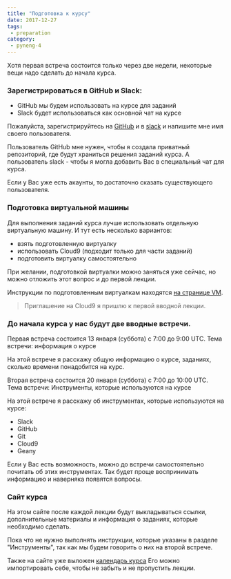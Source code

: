 ```yaml
---
title: "Подготовка к курсу"
date: 2017-12-27
tags:
 - preparation
category:
 - pyneng-4
---
```


Хотя первая встреча состоится только через две недели, некоторые вещи надо сделать до начала курса.

### Зарегистрироваться в GitHub и Slack:

* GitHub мы будем использовать на курсе для заданий
* Slack будет использоваться как основной чат на курсе

Пожалуйста, зарегистрируйтесь на [GitHub](https://github.com/) и в [slack](https://pyneng-slack.herokuapp.com/) и напишите мне имя своего пользователя.

Пользователь GitHub мне нужен, чтобы я создала приватный репозиторий, где будут храниться решения заданий курса.
А пользователь slack - чтобы я могла добавить Вас в специальный чат для курса.

Если у Вас уже есть акаунты, то достаточно сказать существующего пользователя.

### Подготовка виртуальной машины

Для выполнения заданий курса лучше использовать отдельную виртуальную машину. И тут есть несколько вариантов:

* взять подготовленную виртуалку
* использовать Cloud9 (подходит только для части заданий)
* подготовить виртуалку самостоятельно

При желании, подготовкой виртуалки можно заняться уже сейчас, но можно отложить этот вопрос и до первой лекции.

Инструкции по подготовленным виртуалкам находятся [на странице VM](https://pyneng.github.io/docs/course-vm/).

> Приглашение на Cloud9 я пришлю к первой вводной лекции.

### До начала курса у нас будут две вводные встречи.

Первая встреча состоится 13 января (суббота) с 7:00 до 9:00 UTC.
Тема встречи: информация о курсе

На этой встрече я расскажу общую информацию о курсе, заданиях, сколько времени понадобится на курс.

Вторая встреча состоится 20 января (суббота) с 7:00 до 10:00 UTC.
Тема встречи: Инструменты, которые используются на курсе

На этой встрече я расскажу об инструментах, которые используются на курсе:

* Slack
* GitHub
* Git
* Cloud9
* Geany

Если у Вас есть возможность, можно до встречи самостоятельно почитать об этих инструментах. Так будет проще воспринимать информацию и наверняка появятся вопросы.


### Сайт курса

На этом сайте после каждой лекции будут выкладываться ссылки, дополнительные материалы и информация о заданиях, которые необходимо сделать.

Пока что не нужно выполнять инструкции, которые указаны в разделе "Инструменты", так как мы будем говорить о них на второй встрече.

Также на сайте уже выложен [календарь курса](https://pyneng.github.io/calendar/)
Его можно импортировать себе, чтобы не забыть и не пропустить лекции.

